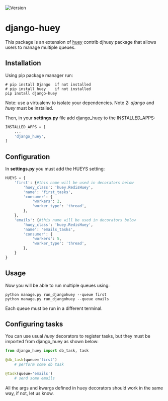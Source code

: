 ![Version](https://img.shields.io/badge/version-0.1.1-informational.svg)

# django-huey

This package is an extension of [huey](https://github.com/coleifer/huey) contrib djhuey package that allows users to manage multiple queues.

## Installation

Using pip package manager run:
```
# pip install Django  if not installed
# pip install huey    if not installed
pip install django-huey
```

Note: use a virtualenv to isolate your dependencies.
Note 2: *django* and *huey* must be installed.

Then, in your **settings.py** file add django_huey to the INSTALLED_APPS:
```python
INSTALLED_APPS = [
	...
    'django_huey',
]
```

## Configuration
In **settings.py** you must add the HUEYS setting:
```python
HUEYS = {
    'first': {#this name will be used in decorators below
        'huey_class': 'huey.RedisHuey',  
        'name': 'first_tasks',  
        'consumer': {
            'workers': 2,
            'worker_type': 'thread',
        },
    },
    'emails': {#this name will be used in decorators below
        'huey_class': 'huey.RedisHuey',  
        'name': 'emails_tasks',  
        'consumer': {
            'workers': 5,
            'worker_type': 'thread',
        },
    }
}
```

## Usage
Now you will be able to run multiple queues using:
```
python manage.py run_djangohuey --queue first
python manage.py run_djangohuey --queue emails
```
Each queue must be run in a different terminal.

## Configuring tasks
You can use usual *huey* decorators to register tasks, but they must be imported from django_huey as shown below:

```python
from django_huey import db_task, task

@db_task(queue='first')
	# perform some db task

@task(queue='emails')
	# send some emails
```

All the args and kwargs defined in huey decorators should work in the same way, if not, let us know.
